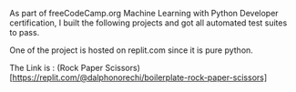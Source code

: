 As part of freeCodeCamp.org Machine Learning with Python Developer certification, I built the following projects and got all automated test suites to pass.

One of the project is hosted on replit.com since it is pure python.

The Link is : (Rock Paper Scissors)[https://replit.com/@dalphonorechi/boilerplate-rock-paper-scissors]